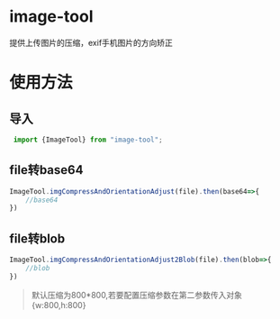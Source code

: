 # image-tool
提供上传图片的压缩，exif手机图片的方向矫正

# 使用方法
## 导入
``` js  
 import {ImageTool} from "image-tool";
```
## file转base64
``` js
ImageTool.imgCompressAndOrientationAdjust(file).then(base64=>{
    //base64
})
```
## file转blob
``` js
ImageTool.imgCompressAndOrientationAdjust2Blob(file).then(blob=>{
    //blob
})
```
>默认压缩为800*800,若要配置压缩参数在第二参数传入对象
{w:800,h:800}
